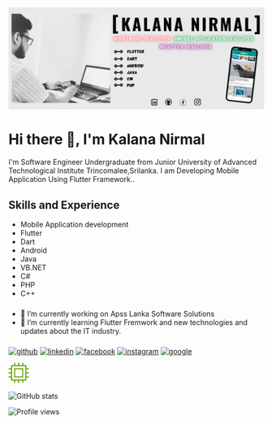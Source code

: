

![I am Undergraduate Software Engineer ](https://github.com/kalananirmal/kalananirmal/blob/main/cover_img.png)

# Hi there 👋, I'm Kalana Nirmal

I'm Software Engineer Undergraduate from Junior University of Advanced Technological Institute Trincomalee,Srilanka. 
I am Developing Mobile Application Using Flutter Framework..





## Skills and Experience 
* Mobile Application development 
* Flutter
* Dart
* Android 
* Java
* VB.NET
* C#
* PHP
* C++



### 
- 🔭 I’m currently working on Apss Lanka Software Solutions
- 🌱 I’m currently learning Flutter Fremwork and new technologies and updates about the IT industry.

###
[<img src='https://cdn.jsdelivr.net/npm/simple-icons@3.0.1/icons/github.svg' alt='github' height='40'>](https://github.com/https://github.com/kalananirmal)  [<img src='https://cdn.jsdelivr.net/npm/simple-icons@3.0.1/icons/linkedin.svg' alt='linkedin' height='40'>](https://www.linkedin.com/in/https://www.linkedin.com/in/kalana-nirmal//)  [<img src='https://cdn.jsdelivr.net/npm/simple-icons@3.0.1/icons/facebook.svg' alt='facebook' height='40'>](https://[www.facebook.com/KalanaNirmal](https://www.facebook.com/profile.php?id=100078521636648&mibextid=ZbWKwL))  [<img src='https://cdn.jsdelivr.net/npm/simple-icons@3.0.1/icons/instagram.svg' alt='instagram' height='40'>](https://www.instagram.com/kalananirmal/)  [<img src='https://cdn.jsdelivr.net/npm/simple-icons@3.0.1/icons/google.svg' alt='google' height='40'>](a.kalananirmal@gmail.com)  

<a href='https://docs.github.com/en/developers'><img src='https://raw.githubusercontent.com/acervenky/animated-github-badges/master/assets/devbadge.gif' width='40' height='40'></a> 

![GitHub stats](https://github-readme-stats.vercel.app/api?username=https://github.com/kalananirmal&show_icons=true)  

![Profile views](https://gpvc.arturio.dev/https://github.com/kalananirmal)  
